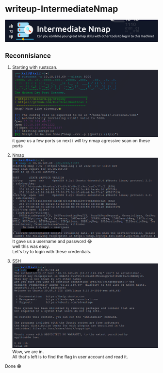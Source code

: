 # writeup-IntermediateNmap
![Banner Icon](./banner.png)  

## Reconnisiance  
1. Starting with rustscan.  
![Rustscan result](./rustscan.png)  
it gave us a few ports so next i will try nmap agressive scan on these ports  

2. Nmap  
![Nmap scan](./nmap.png)  
It gave us a username and password 😂  
well this was easy.  
Let's try to login with these credentials.  

3. SSH  
![ssh](./ssh.png)  
Wow, we are in.  
All that's left is to find the flag in user account and read it.

Done 😁
